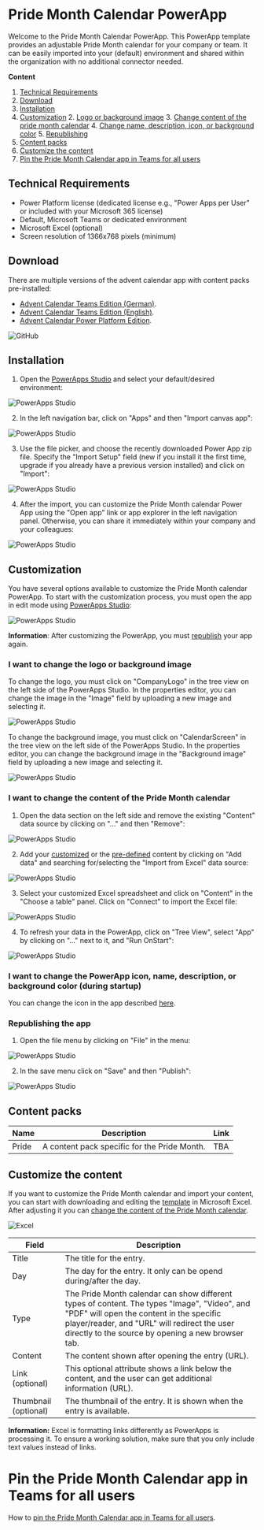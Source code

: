 # Pride Month Calendar PowerApp
Welcome to the Pride Month Calendar PowerApp. This PowerApp template provides an adjustable Pride Month calendar for your company or team. It can be easily imported into your (default) environment and shared within the organization with no additional connector needed.

**Content**
1. [Technical Requirements](#Technical-Requirements)
2. [Download](#Download)
3. [Installation](#Installation)
4. [Customization](#Customization)
    2. [Logo or background image](#I-want-to-change-the-logo-or-background-image)
    3. [Change content of the pride month calendar](#I-want-to-change-the-content-of-the-pride-month-calendar)
    4. [Change name, description, icon, or background color](#i-want-to-change-the-powerapp-icon-name-description-or-background-color-during-startup)
    5. [Republishing](#Republishing-the-app) 
5. [Content packs](#Content-packs)
6. [Customize the content](#Customize-the-content)
7. [Pin the Pride Month Calendar app in Teams for all users](https://github.com/nschreder/powerappadventcalendar/blob/main/Readme/Installation/pintoteams.md)

## Technical Requirements
* Power Platform license (dedicated license e.g., "Power Apps per User" or included with your Microsoft 365 license)
* Default, Microsoft Teams or dedicated environment
* Microsoft Excel (optional)
* Screen resolution of 1366x768 pixels (minimum)

## Download
There are multiple versions of the advent calendar app with content packs pre-installed:
- [Advent Calendar Teams Edition (German)](/App/AdventCalendarTeamsDE.zip).
- [Advent Calendar Teams Edition (English)](/App/AdventCalendarTeamsEN.zip).
- [Advent Calendar Power Platform Edition](/App/AdventCalendarPowerPlatform.zip).

![GitHub](https://github.com/nschreder/powerappadventcalendar/blob/main/Readme/Installation/Installation%20Download.png)

## Installation
1. Open the [PowerApps Studio](https://make.powerapps.com) and select your default/desired environment:

![PowerApps Studio](https://github.com/nschreder/powerappadventcalendar/blob/main/Readme/Installation/Installation%20Step%201.png)

2. In the left navigation bar, click on "Apps" and then "Import canvas app":

![PowerApps Studio](https://github.com/nschreder/powerappadventcalendar/blob/main/Readme/Installation/Installation%20Step%202.png)

3. Use the file picker, and choose the recently downloaded Power App zip file. Specify the "Import Setup" field (new if you install it the first time, upgrade if you already have a previous version installed) and click on "Import":

![PowerApps Studio](https://github.com/nschreder/powerappadventcalendar/blob/main/Readme/Installation/Installation%20Step%203.png)

4. After the import, you can customize the Pride Month calendar Power App using the "Open app" link or app explorer in the left navigation panel. Otherwise, you can share it immediately within your company and your colleagues:

![PowerApps Studio](https://github.com/nschreder/powerappadventcalendar/blob/main/Readme/Installation/Installation%20Step%204.png)

## Customization
You have several options available to customize the Pride Month calendar PowerApp. To start with the customization process, you must open the app in edit mode using [PowerApps Studio](https://make.powerapps.com):

![PowerApps Studio](https://github.com/nschreder/powerappadventcalendar/blob/main/Readme/Customization/Customization%20Step%201.png)

**Information**: After customizing the PowerApp, you must [republish](#Republishing-the-app) your app again.

### I want to change the logo or background image
To change the logo, you must click on "CompanyLogo" in the tree view on the left side of the PowerApps Studio. In the properties editor, you can change the image in the "Image" field by uploading a new image and selecting it.

![PowerApps Studio](/Readme/Customization/Customization%20Logo%20Step%201.png)

To change the background image, you must click on "CalendarScreen" in the tree view on the left side of the PowerApps Studio. In the properties editor, you can change the background image in the "Background image" field by uploading a new image and selecting it.

![PowerApps Studio](/Readme/Customization/Customization%20Background%20Step%201.png)

### I want to change the content of the Pride Month calendar
1. Open the data section on the left side and remove the existing "Content" data source by clicking on "..." and then "Remove":

![PowerApps Studio](/Readme/Customization/Customization%20Content%20Step%201.png)

2. Add your [customized](#Customize-the-content) or the [pre-defined](#Content-packs) content by clicking on "Add data" and searching for/selecting the "Import from Excel" data source:

![PowerApps Studio](/Readme/Customization/Customization%20Content%20Step%202.png)

3. Select your customized Excel spreadsheet and click on "Content" in the "Choose a table" panel. Click on "Connect" to import the Excel file:

![PowerApps Studio](/Readme/Customization/Customization%20Content%20Step%203.png)

4. To refresh your data in the PowerApp, click on "Tree View", select "App" by clicking on "..." next to it, and "Run OnStart":

![PowerApps Studio](/Readme/Customization/Customization%20Content%20Step%204.png)

### I want to change the PowerApp icon, name, description, or background color (during startup)
You can change the icon in the app described [here](https://docs.microsoft.com/en-us/powerapps/maker/canvas-apps/set-name-tile).

### Republishing the app
1. Open the file menu by clicking on "File" in the menu:

![PowerApps Studio](https://github.com/nschreder/powerappadventcalendar/blob/main/Readme/Customization/Customization%20Step%202.png)

2. In the save menu click on "Save" and then "Publish":

![PowerApps Studio](https://github.com/nschreder/powerappadventcalendar/blob/main/Readme/Customization/Customization%20Step%203.png)

## Content packs
| Name | Description | Link |
|---|---|---|
| Pride | A content pack specific for the Pride Month. | TBA |

## Customize the content
If you want to customize the Pride Month calendar and import your content, you can start with downloading and editing the [template](https://github.com/nschreder/powerappadventcalendar/raw/main/Content/Template/Template.xlsx) in Microsoft Excel. After adjusting it you can [change the content of the Pride Month calendar](#I-want-to-change-the-content-of-the-pride-month-calendar).

![Excel](https://github.com/nschreder/powerappadventcalendar/blob/main/Readme/Customization/Customization%20Content%20Step%205.png)

| Field | Description |
|---|---|
| Title | The title for the entry. |
| Day | The day for the entry. It only can be opend during/after the day. |
| Type | The Pride Month calendar can show different types of content. The types "Image", "Video", and "PDF" will open the content in the specific player/reader, and "URL" will redirect the user directly to the source by opening a new browser tab. |
| Content | The content shown after opening the entry (URL). |
| Link (optional) | This optional attribute shows a link below the content, and the user can get additional information (URL). |
| Thumbnail (optional) | The thumbnail of the entry. It is shown when the entry is available. |

**Information:** Excel is formatting links differently as PowerApps is processing it. To ensure a working solution, make sure that you only include text values instead of links.

# Pin the Pride Month Calendar app in Teams for all users
How to [pin the Pride Month Calendar app in Teams for all users](https://github.com/nschreder/powerappadventcalendar/blob/main/Readme/Installation/pintoteams.md).
